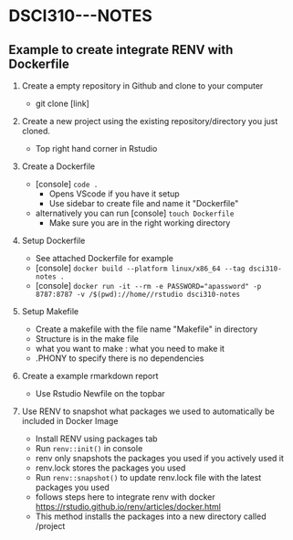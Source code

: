 # DSCI310---NOTES

## Example to create integrate RENV with Dockerfile
1. Create a empty repository in Github and clone to your computer
    * git clone [link]

2. Create a new project using the existing repository/directory you just cloned.
    * Top right hand corner in Rstudio

3. Create a Dockerfile
    * [console] `code .` 
      * Opens VScode if you have it setup
      * Use sidebar to create file and name it "Dockerfile"
    * alternatively you can run [console] `touch Dockerfile`
      * Make sure you are in the right working directory
4. Setup Dockerfile
    * See attached Dockerfile for example
    * [console] `docker build --platform linux/x86_64 --tag dsci310-notes .`
    * [console] `docker run -it --rm -e PASSWORD="apassword" -p 8787:8787 -v /$(pwd)://home//rstudio dsci310-notes`

5. Setup Makefile
    * Create a makefile with the file name "Makefile" in directory
    * Structure is in the make file
    * what you want to make : what you need to make it
    * .PHONY to specify there is no dependencies
    
6. Create a example rmarkdown report
    * Use Rstudio Newfile on the topbar
    
7. Use RENV to snapshot what packages we used to automatically be included in Docker Image
    * Install RENV using packages tab
    * Run `renv::init()` in console
    * renv only snapshots the packages you used if you actively used it
    * renv.lock stores the packages you used
    * Run `renv::snapshot()` to update renv.lock file with the latest packages        you used
    * follows steps here to integrate renv with docker 
      https://rstudio.github.io/renv/articles/docker.html
    * This method installs the packages into a new directory called /project
    
    
  


